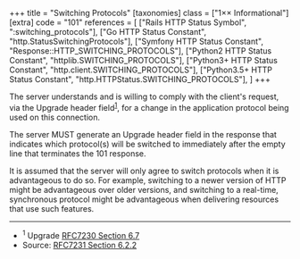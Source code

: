 +++
title = "Switching Protocols"
[taxonomies]
class = ["1&times;&times; Informational"]
[extra]
code = "101"
references = [
    ["Rails HTTP Status Symbol", ":switching_protocols"],
    ["Go HTTP Status Constant", "http.StatusSwitchingProtocols"],
    ["Symfony HTTP Status Constant", "Response::HTTP_SWITCHING_PROTOCOLS"],
    ["Python2 HTTP Status Constant", "httplib.SWITCHING_PROTOCOLS"],
    ["Python3+ HTTP Status Constant", "http.client.SWITCHING_PROTOCOLS"],
    ["Python3.5+ HTTP Status Constant", "http.HTTPStatus.SWITCHING_PROTOCOLS"],
]
+++

The server understands and is willing to comply with the client's request, via the Upgrade header field<sup>[1](#ref-1)</sup>, for a change in the application protocol being used on this connection.

The server MUST generate an Upgrade header field in the response that indicates which protocol(s) will be switched to immediately after the empty line that terminates the 101 response.

It is assumed that the server will only agree to switch protocols when it is advantageous to do so. For example, switching to a newer version of HTTP might be advantageous over older versions, and switching to a real-time, synchronous protocol might be advantageous when delivering resources that use such features.

---

* <span id="ref-1"><sup>1</sup> Upgrade [RFC7230 Section 6.7][2]</span>
* Source: [RFC7231 Section 6.2.2][1]

[1]: <http://tools.ietf.org/html/rfc7231#section-6.2.2>
[2]: <http://tools.ietf.org/html/rfc7230#section-6.7>

